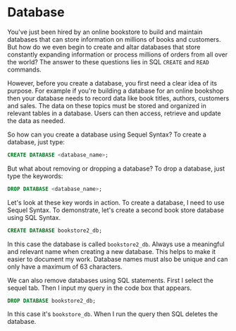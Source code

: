 # Database

You've just been hired by an online bookstore to build and maintain databases that can store information on millions of books and customers. But how do we even begin to create and altar databases that store constantly expanding information or process millions of orders from all over the world? The answer to these questions lies in SQL `CREATE` and `READ` commands.

However, before you create a database, you first need a clear idea of its purpose. For example if you're building a database for an online bookshop then your database needs to record data like book titles, authors, customers and sales. The data on these topics must be stored and organized in relevant tables in a database. Users can then access, retrieve and update the data as needed.

So how can you create a database using Sequel Syntax? To create a database, just type:


```sql
CREATE DATABASE <database_name>;

```

But what about removing or dropping a database? To drop a database, just type the keywords:


```sql
DROP DATABASE <database_name>;

```

Let's look at these key words in action. To create a database, I need to use Sequel Syntax. To demonstrate, let's create a second book store database using SQL Syntax.


```sql
CREATE DATABASE bookstore2_db;

```

In this case the database is called `bookstore2_db`. Always use a meaningful and relevant name when creating a new database. This helps to make it easier to document my work. Database names must also be unique and can only have a maximum of 63 characters.

We can also remove databases using SQL statements. First I select the sequel tab. Then I input my query in the code box that appears.


```sql
DROP DATABASE bookstore2_db;

```

In this case it's `bookstore_db`. When I run the query then SQL deletes the database.
